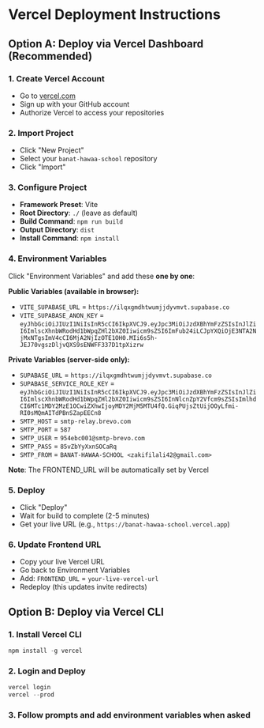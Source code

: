 # Vercel Deployment Instructions

## Option A: Deploy via Vercel Dashboard (Recommended)

### 1. Create Vercel Account

- Go to [vercel.com](https://vercel.com)
- Sign up with your GitHub account
- Authorize Vercel to access your repositories

### 2. Import Project

- Click "New Project"
- Select your `banat-hawaa-school` repository
- Click "Import"

### 3. Configure Project

- **Framework Preset**: Vite
- **Root Directory**: `./` (leave as default)
- **Build Command**: `npm run build`
- **Output Directory**: `dist`
- **Install Command**: `npm install`

### 4. Environment Variables

Click "Environment Variables" and add these **one by one**:

**Public Variables (available in browser):**

- `VITE_SUPABASE_URL` = `https://ilqxgmdhtwumjjdyvmvt.supabase.co`
- `VITE_SUPABASE_ANON_KEY` = `eyJhbGciOiJIUzI1NiIsInR5cCI6IkpXVCJ9.eyJpc3MiOiJzdXBhYmFzZSIsInJlZiI6ImlscXhnbWRodHd1bWpqZHl2bXZ0Iiwicm9sZSI6ImFub24iLCJpYXQiOjE3NTA2NjMxNTgsImV4cCI6MjA2NjIzOTE1OH0.MIi6s5h-JEJ70vgszDljvQXS9sENWFF337D1tpXizrw`

**Private Variables (server-side only):**

- `SUPABASE_URL` = `https://ilqxgmdhtwumjjdyvmvt.supabase.co`
- `SUPABASE_SERVICE_ROLE_KEY` = `eyJhbGciOiJIUzI1NiIsInR5cCI6IkpXVCJ9.eyJpc3MiOiJzdXBhYmFzZSIsInJlZiI6ImlscXhnbWRodHd1bWpqZHl2bXZ0Iiwicm9sZSI6InNlcnZpY2Vfcm9sZSIsImlhdCI6MTc1MDY2MzE1OCwiZXhwIjoyMDY2MjM5MTU4fQ.GiqPUjsZtUijOOyLfmi-RI0sMQmAITdPBnSZapEECn8`
- `SMTP_HOST` = `smtp-relay.brevo.com`
- `SMTP_PORT` = `587`
- `SMTP_USER` = `954ebc001@smtp-brevo.com`
- `SMTP_PASS` = `85vZbYyXxnSOCaRq`
- `SMTP_FROM` = `BANAT-HAWAA-SCHOOL <zakifilali42@gmail.com>`

**Note**: The FRONTEND_URL will be automatically set by Vercel

### 5. Deploy

- Click "Deploy"
- Wait for build to complete (2-5 minutes)
- Get your live URL (e.g., `https://banat-hawaa-school.vercel.app`)

### 6. Update Frontend URL

- Copy your live Vercel URL
- Go back to Environment Variables
- Add: `FRONTEND_URL` = `your-live-vercel-url`
- Redeploy (this updates invite redirects)

## Option B: Deploy via Vercel CLI

### 1. Install Vercel CLI

```powershell
npm install -g vercel
```

### 2. Login and Deploy

```powershell
vercel login
vercel --prod
```

### 3. Follow prompts and add environment variables when asked
